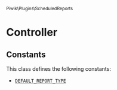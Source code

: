 <small>Piwik\Plugins\ScheduledReports</small>

Controller
==========


Constants
---------

This class defines the following constants:

- [`DEFAULT_REPORT_TYPE`](#DEFAULT_REPORT_TYPE)
